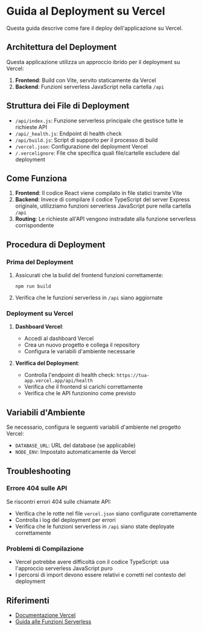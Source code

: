 # Guida al Deployment su Vercel

Questa guida descrive come fare il deploy dell'applicazione su Vercel.

## Architettura del Deployment

Questa applicazione utilizza un approccio ibrido per il deployment su Vercel:

1. **Frontend**: Build con Vite, servito staticamente da Vercel
2. **Backend**: Funzioni serverless JavaScript nella cartella `/api`

## Struttura dei File di Deployment

- `/api/index.js`: Funzione serverless principale che gestisce tutte le richieste API
- `/api/_health.js`: Endpoint di health check
- `/api/build.js`: Script di supporto per il processo di build
- `/vercel.json`: Configurazione del deployment Vercel
- `/.vercelignore`: File che specifica quali file/cartelle escludere dal deployment

## Come Funziona

1. **Frontend**: Il codice React viene compilato in file statici tramite Vite
2. **Backend**: Invece di compilare il codice TypeScript del server Express originale, utilizziamo funzioni serverless JavaScript pure nella cartella `/api`
3. **Routing**: Le richieste all'API vengono instradate alla funzione serverless corrispondente

## Procedura di Deployment

### Prima del Deployment

1. Assicurati che la build del frontend funzioni correttamente:
   ```
   npm run build
   ```

2. Verifica che le funzioni serverless in `/api` siano aggiornate

### Deployment su Vercel

1. **Dashboard Vercel**:
   - Accedi al dashboard Vercel
   - Crea un nuovo progetto e collega il repository
   - Configura le variabili d'ambiente necessarie

2. **Verifica del Deployment**:
   - Controlla l'endpoint di health check: `https://tua-app.vercel.app/api/health`
   - Verifica che il frontend si carichi correttamente
   - Verifica che le API funzionino come previsto

## Variabili d'Ambiente

Se necessario, configura le seguenti variabili d'ambiente nel progetto Vercel:

- `DATABASE_URL`: URL del database (se applicabile)
- `NODE_ENV`: Impostato automaticamente da Vercel

## Troubleshooting

### Errore 404 sulle API

Se riscontri errori 404 sulle chiamate API:
- Verifica che le rotte nel file `vercel.json` siano configurate correttamente
- Controlla i log del deployment per errori
- Verifica che le funzioni serverless in `/api` siano state deployate correttamente

### Problemi di Compilazione

- Vercel potrebbe avere difficoltà con il codice TypeScript: usa l'approccio serverless JavaScript puro
- I percorsi di import devono essere relativi e corretti nel contesto del deployment

## Riferimenti

- [Documentazione Vercel](https://vercel.com/docs)
- [Guida alle Funzioni Serverless](https://vercel.com/docs/serverless-functions/introduction)
